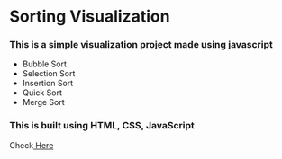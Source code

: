# Sorting Visualization
### This is a simple visualization project made using javascript 
- Bubble Sort 
- Selection Sort
- Insertion Sort
- Quick Sort
- Merge Sort

### This is built using HTML, CSS, JavaScript <br/>

<!-- Check<a href="https://princebansal7.github.io/Sorting-Visualizer/"> Here</a>-->
Check<a href="https://sorting.princebansal.tech/"> Here</a>

